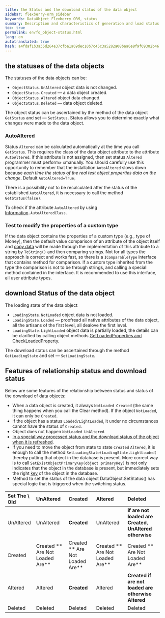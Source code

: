 ```yaml
--- 
title: the Status and the download status of the data object 
sidebar: flexberry-orm_sidebar 
keywords: DataObject Flexberry ORM, status 
summary: Description and characteristics of generation and load status data objects 
toc: true 
permalink: en/fo_object-status.html 
lang: en 
autotranslated: true 
hash: a4fdaf1b3a35d264e37cfba1a69dec10b7c45c3a5282a08baa6e8f9f09302b46 
--- 
```


## the statuses of the data objects 

The statuses of the data objects can be: 

* `ObjectStatus.UnAltered` object data is not changed. 
* `ObjectStatus.Created` — a data object created. 
* `ObjectStatus.Altered` object data changed. 
* `ObjectStatus.Deleted` — data object deleted. 

The object status can be ascertained by the method of the data object `GetStatus` and set — `SetStatus`. Status allows you to determine exactly what changes were made to the data object. 

### AutoAltered 

Status `Altered` can be calculated automatically at the time you call `GetStatus`. This requires the class of the data object attribute to the attribute `AutoAltered`. If this attribute is not assigned, then set status `Altered` programmer must perform» «manually. You should carefully use this opportunity to remember that the installation `AutoAltered` slows down because *each time the status of the real test object properties data on the change*. Default `AutoAltered=True;` 

There is a possibility not to be recalculated after the status of the established `AutoAltered`, it is necessary to call the method `GetStatus(false)`. 

To check if the attribute `AutoAltered` by using [Information](fo_methods-class-information.html)`.AutoAlteredClass`. 

### Test to modify the properties of a custom type 

If the data object contains the properties of a custom type (e.g., type of Money), then the default value comparison of an attribute of the object itself and [copy data](fo_data-object-copy.html) will be made through the implementation of this attribute to a string by `ToString()` and then comparing strings. Not for all types the approach is correct and works fast, so there is a `IComparableType` interface that contains method for comparison. If a custom type inherited from the type the comparison is not to be through strings, and calling a special method contained in the interface. It is recommended to use this interface, all user attribute types. 

## download Status of the data object 

The loading state of the data object: 

* `LoadingState.NotLoaded` object data is not loaded. 
* `LoadingState.Loaded` — proofread all native attributes of the data object, all the artisans of the first level, all dealove the first level. 
* `LoadingState.LightLoaded` object data is partially loaded, the details can be clarified by calling object methods [GetLoadedProperties and CheckLoadedProperty](fo_definition-loaded-properties.html). 

The download status can be ascertained through the method `GetLoadingState` and set — `SetLoadingState`. 

## Features of relationship status and download status 

Below are some features of the relationship between status and status of the download of data objects: 

* When a data object is created, it always `NotLoaded Created` (the same thing happens when you call the Clear method). If the object `NotLoaded`, it can only be `Created`. 
* If the object has a status `Loaded/LightLoaded`, it under no circumstances cannot have the status of `Created`. 
* Object does not happen `NotLoaded UnAltered`. 
* [In a special way processed status and the download status of the object when it is refreshed](fo_processing-status-condition-load.html). 
* If you need to move the object from state to state `Created` `Altered`, it is enough to call the method `SetLoadingState(LoadingState.LightLoaded)` thereby putting that object in the database is present. More correct way is to call `SetExistObjectPrimaryKey(object primaryKey)` is not only indicates that the object in the database is present, but immediately sets the right [key](fo_primary-keys-objects.html) of the object in the database. 
* Method to set the status of the data object DataObject.SetStatus() has special logic that is triggered when the switching status. 

| **Set The \ Old** | UnAltered | Created | Altered | Deleted| 
|:---------------|:---------------|:---------------|:---------------|:--------------- 
| UnAltered | UnAltered | **Created** | UnAltered | **if are not loaded are Created, UnAltered otherwise**| 
| Created | Created ** Are Not Loaded Are** | Created ** Are Not Loaded Are** | Created ** Are Not Loaded Are** | Created ** Are Not Loaded Are**| 
| Altered| Altered | **Created** | Altered | **Created if are not loaded are otherwise Altered**| 
| Deleted | Deleted | Deleted | Deleted | Deleted|


